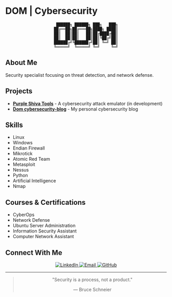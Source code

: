 # DOM | Cybersecurity

<div align="center">
  
```
 ██████╗ ██████╗ ███╗   ███╗
██╔══██╗██╔═══██╗████╗ ████║
██║  ██║██║   ██║██╔████╔██║
██║  ██║██║   ██║██║╚██╔╝██║
██████╔╝╚██████╔╝██║ ╚═╝ ██║
╚═════╝  ╚═════╝ ╚═╝     ╚═╝
```

</div>

## About Me

Security specialist focusing on threat detection, and network defense.

## Projects

- [**Purple Shiva Tools**](https://github.com/PurpleShivaTeam) - A cybersecurity attack emulator (in development)
- [**Dom cybersecurity-blog**](https://dom-cybersegurityblog.netlify.app/) - My personal cybersecurity blog

## Skills

- Linux
- Windows
- Endian Firewall
- Mikrotick
- Atomic Red Team
- Metasploit
- Nessus
- Python
- Artificial Intelligence
- Nmap

## Courses & Certifications

- CyberOps
- Network Defense
- Ubuntu Server Administration
- Information Security Assistant
- Computer Network Assistant

## Connect With Me

<div align="center">

  <a href="www.linkedin.com/in/pedro-henrique-silva-evangelista" target="_blank">
    <img src="https://img.shields.io/badge/LinkedIn-2E8B57?logo=linkedin&logoColor=white&style=flat-square" alt="LinkedIn">
  </a>

  <a href="mailto:pedrosilvaevangelista2005@gmail.com">
    <img src="https://img.shields.io/badge/Email-228B22?logo=gmail&logoColor=white&style=flat-square" alt="Email">
  </a>

  <a href="https://github.com/pedrosilvaevangelista" target="_blank">
    <img src="https://img.shields.io/badge/GitHub-2E8B57?logo=github&logoColor=white&style=flat-square" alt="GitHub">
  </a>

</div>


---

<div align="center">
  
> "Security is a process, not a product."
>
> — Bruce Schneier
  
</div>
